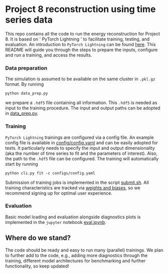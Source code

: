 # Project 8 reconstruction using time series data

This repo contains all the code to run the energy reconstruction for Project 8. It is based on ' PyTorch Lightning ' to facilitate training, testing, and evaluation. An introduction to `PyTorch Lightning` can be found [here](https://lightning.ai/docs/pytorch/stable/starter/introduction.html). This README will guide you through the steps to prepare the inputs, configure and run a training, and access the results.

### Data preparation
The simulation is assumed to be available on the same cluster in `.pkl.gz` format. By running
```
python data_prep.py
```
we prepare a `.hdf5` file containing all information. This `.hdf5` is needed as input to the training procedure. The input and output paths can be adopted in [data_prep.py](data_prep.py).

### Training
`PyTorch Lightning` trainings are configured via a config file. An example config file is available in [config/config.yaml](config/config.yaml) and can be easily adopted for tests. It particularly needs to specify the input and output dimensionality (aka the number of time series to fit and the parameters of interest). Also, the path to the `.hdf5` file can be configured. The training will automatically start by running
```
python cli.py fit -c configs/config.yaml
```
Submission of training jobs is implemented in the script [submit.sh](submit.sh). All training characteristics are tracked via [weights and biases](https://wandb.ai/), so we recommend signing up for optimal user experience.

### Evaluation
Basic model loading and evaluation alongside diagnostics plots is implemented in the `jupyter` notebook [eval.ipynb](eval.ipynb).

## Where do we stand?
The code should be ready and easy to run many (parallel) trainings. We plan to further add to the code, e.g., adding more diagnostics through the training, different model architectures for benchmarking and further functionality, so keep updated! 

